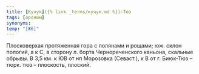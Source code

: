 ```yaml
---
title: [Кучук]({% link _terms/кучук.md %})-Тюз
tags: [ороним]
synonyms:
temp: "[Ж6]"
---
```


Плосковерхая протяженная гора с полянами и рощами; юж. склон пологий, а к С, в
сторону л. борта Чернореченского каньона, скальные обрывы. В 3,5 км. к ЮВ от нп
Морозовка (Севаст.), к В от г. Биюк-Тюз – тюрк. тюз – плоскость, плоский.
